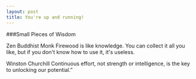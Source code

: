 ```yaml
---
layout: post
title: You're up and running!
---
```

###Small Pieces of Wisdom

Zen Buddhist Monk
Firewood is like knowledge. You can collect it all you like, but if you don't know how to use it, it's useless.

Winston Churchill
Continuous effort, not strength or intelligence, is the key to unlocking our potential.”

